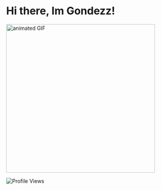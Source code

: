# Hi there, Im Gondezz! 

<img src="https://media.giphy.com/media/AFdcYElkoNAUE/giphy.gif" alt="animated GIF" width="400">

![Profile Views](https://komarev.com/ghpvc/?username=ruu54&color=87CEEB&style=flat&label=Profile+Views:+&labelColor=555555&width=155)

